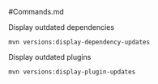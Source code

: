 #Commands.md

Display outdated dependencies
```
mvn versions:display-dependency-updates
```

Display outdated plugins
```
mvn versions:display-plugin-updates
```
